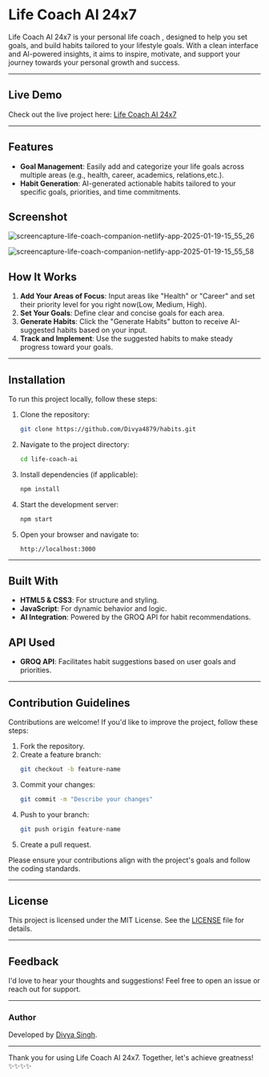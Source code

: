 # Life Coach AI 24x7

Life Coach AI 24x7 is your personal life coach , designed to help you set goals, and build habits tailored to your lifestyle goals. With a clean interface and AI-powered insights, it aims to inspire, motivate, and support your journey towards your personal growth and success.

---

## Live Demo
Check out the live project here: [Life Coach AI 24x7](https://life-coach-companion.netlify.app)

---


## Features
- **Goal Management**: Easily add and categorize your life goals across multiple areas (e.g., health, career, academics, relations,etc.).
- **Habit Generation**: AI-generated actionable habits tailored to your specific goals, priorities, and time commitments.

## Screenshot

![screencapture-life-coach-companion-netlify-app-2025-01-19-15_55_26](https://github.com/user-attachments/assets/550411f1-7661-4a4b-be2f-cf5424be7916)


![screencapture-life-coach-companion-netlify-app-2025-01-19-15_55_58](https://github.com/user-attachments/assets/20fdad75-4491-447d-bd73-f148c5c9cfdc)


## How It Works
1. **Add Your Areas of Focus**: Input areas like "Health" or "Career" and set their priority level for you right now(Low, Medium, High).
2. **Set Your Goals**: Define clear and concise goals for each area.
3. **Generate Habits**: Click the "Generate Habits" button to receive AI-suggested habits based on your input.
4. **Track and Implement**: Use the suggested habits to make steady progress toward your goals.

---

## Installation
To run this project locally, follow these steps:

1. Clone the repository:
   ```bash
   git clone https://github.com/Divya4879/habits.git
   ```

2. Navigate to the project directory:
   ```bash
   cd life-coach-ai
   ```

3. Install dependencies (if applicable):
   ```bash
   npm install
   ```

4. Start the development server:
   ```bash
   npm start
   ```

5. Open your browser and navigate to:
   ```
   http://localhost:3000
   ```

---

## Built With
- **HTML5 & CSS3**: For structure and styling.
- **JavaScript**: For dynamic behavior and logic.
- **AI Integration**: Powered by the GROQ API for habit recommendations.

## API Used
- **GROQ API**: Facilitates habit suggestions based on user goals and priorities.

---

## Contribution Guidelines
Contributions are welcome! If you'd like to improve the project, follow these steps:

1. Fork the repository.
2. Create a feature branch:
   ```bash
   git checkout -b feature-name
   ```
3. Commit your changes:
   ```bash
   git commit -m "Describe your changes"
   ```
4. Push to your branch:
   ```bash
   git push origin feature-name
   ```
5. Create a pull request.

Please ensure your contributions align with the project's goals and follow the coding standards.

---

## License
This project is licensed under the MIT License. See the [LICENSE](LICENSE) file for details.

---

## Feedback
I'd love to hear your thoughts and suggestions! Feel free to open an issue or reach out for support.

---

### Author
Developed by [Divya Singh](https://x.com/DivsinghDev).

---

Thank you for using Life Coach AI 24x7. Together, let's achieve greatness! ✨✨✨✨
